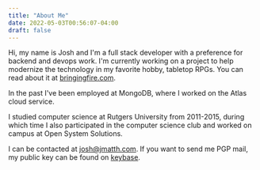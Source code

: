 ```yaml
---
title: "About Me"
date: 2022-05-03T00:56:07-04:00
draft: false
---
```


Hi, my name is Josh and I'm a full stack developer with a preference for backend
and devops work. I'm currently working on a project to help modernize the technology
in my favorite hobby, tabletop RPGs. You can read about it at [bringingfire.com][1].

In the past I've been employed at MongoDB, where I worked on the Atlas cloud service.

I studied computer science at Rutgers University from 2011-2015, during which time I
also participated in the computer science club and worked on campus at Open
System Solutions.

I can be contacted at [josh@jmatth.com][2].
If you want to send me PGP mail, my public key can be found on
[keybase][3].

[1]: https://bringingfire.com
[2]: mailto:josh@jmatth.com
[3]: https://keybase.io/jmatth
